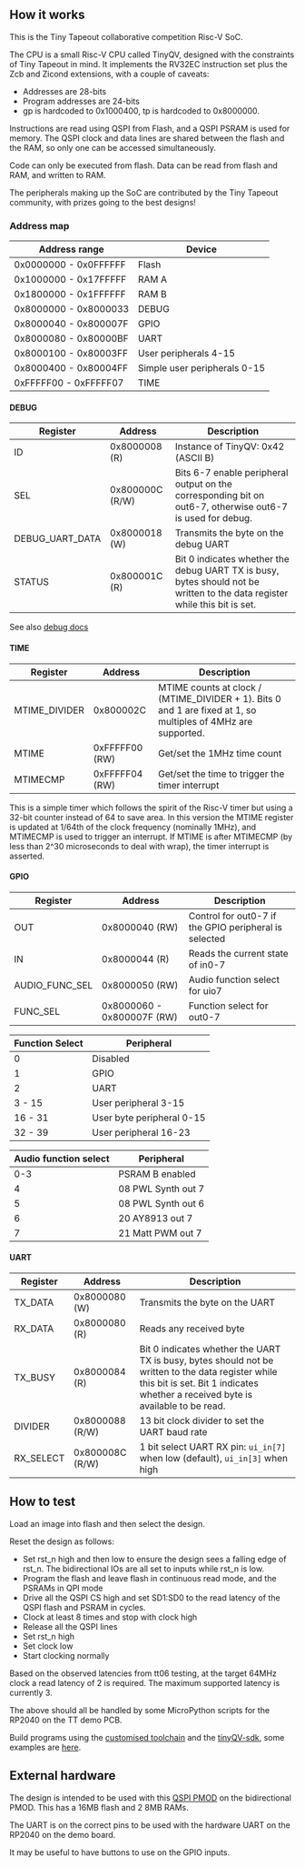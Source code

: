<!---

This file is used to generate your project datasheet. Please fill in the information below and delete any unused
sections.

You can also include images in this folder and reference them in the markdown. Each image must be less than
512 kb in size, and the combined size of all images must be less than 1 MB.
-->

## How it works

This is the Tiny Tapeout collaborative competition Risc-V SoC.

The CPU is a small Risc-V CPU called TinyQV, designed with the constraints of Tiny Tapeout in mind.  It implements the RV32EC instruction set plus the Zcb and Zicond extensions, with a couple of caveats:

* Addresses are 28-bits
* Program addresses are 24-bits
* gp is hardcoded to 0x1000400, tp is hardcoded to 0x8000000.

Instructions are read using QSPI from Flash, and a QSPI PSRAM is used for memory.  The QSPI clock and data lines are shared between the flash and the RAM, so only one can be accessed simultaneously.

Code can only be executed from flash.  Data can be read from flash and RAM, and written to RAM.

The peripherals making up the SoC are contributed by the Tiny Tapeout community, with prizes going to the best designs!

### Address map

| Address range | Device |
| ------------- | ------ |
| 0x0000000 - 0x0FFFFFF | Flash |
| 0x1000000 - 0x17FFFFF | RAM A |
| 0x1800000 - 0x1FFFFFF | RAM B |
| 0x8000000 - 0x8000033 | DEBUG  |
| 0x8000040 - 0x800007F | GPIO |
| 0x8000080 - 0x80000BF | UART  |
| 0x8000100 - 0x80003FF | User peripherals 4-15 |
| 0x8000400 - 0x80004FF | Simple user peripherals 0-15 |
| 0xFFFFF00 - 0xFFFFF07 | TIME |

#### DEBUG

| Register | Address | Description |
| -------- | ------- | ----------- |
| ID       | 0x8000008 (R) | Instance of TinyQV: 0x42 (ASCII B) |
| SEL      | 0x800000C (R/W) | Bits 6-7 enable peripheral output on the corresponding bit on out6-7, otherwise out6-7 is used for debug. |
| DEBUG_UART_DATA | 0x8000018 (W) | Transmits the byte on the debug UART |
| STATUS   | 0x800001C (R) | Bit 0 indicates whether the debug UART TX is busy, bytes should not be written to the data register while this bit is set. |

See also [debug docs](debug.md)

#### TIME

| Register | Address | Description |
| -------- | ------- | ----------- |
| MTIME_DIVIDER | 0x800002C | MTIME counts at clock / (MTIME_DIVIDER + 1).  Bits 0 and 1 are fixed at 1, so multiples of 4MHz are supported. |
| MTIME    | 0xFFFFF00 (RW) | Get/set the 1MHz time count |
| MTIMECMP | 0xFFFFF04 (RW) | Get/set the time to trigger the timer interrupt |

This is a simple timer which follows the spirit of the Risc-V timer but using a 32-bit counter instead of 64 to save area.
In this version the MTIME register is updated at 1/64th of the clock frequency (nominally 1MHz), and MTIMECMP is used to trigger an interrupt.
If MTIME is after MTIMECMP (by less than 2^30 microseconds to deal with wrap), the timer interrupt is asserted.

#### GPIO

| Register | Address | Description |
| -------- | ------- | ----------- |
| OUT | 0x8000040 (RW) | Control for out0-7 if the GPIO peripheral is selected |
| IN  | 0x8000044 (R) | Reads the current state of in0-7 |
| AUDIO_FUNC_SEL | 0x8000050 (RW) | Audio function select for uio7 |
| FUNC_SEL | 0x8000060 - 0x800007F (RW) | Function select for out0-7 |

| Function Select | Peripheral |
| --------------- | ---------- |
| 0               | Disabled   |
| 1               | GPIO       |
| 2               | UART       |
| 3 - 15          | User peripheral 3-15 |
| 16 - 31         | User byte peripheral 0-15 |
| 32 - 39         | User peripheral 16-23 |

| Audio function select | Peripheral |
| --------------------- | ---------- |
| 0-3                   | PSRAM B enabled |
| 4                     | 08 PWL Synth out 7 |
| 5                     | 08 PWL Synth out 6 |
| 6                     | 20 AY8913 out 7 |
| 7                     | 21 Matt PWM out 7 |

#### UART

| Register | Address | Description |
| -------- | ------- | ----------- |
| TX_DATA | 0x8000080 (W) | Transmits the byte on the UART |
| RX_DATA | 0x8000080 (R) | Reads any received byte |
| TX_BUSY | 0x8000084 (R) | Bit 0 indicates whether the UART TX is busy, bytes should not be written to the data register while this bit is set. Bit 1 indicates whether a received byte is available to be read. |
| DIVIDER | 0x8000088 (R/W) | 13 bit clock divider to set the UART baud rate |
| RX_SELECT | 0x800008C (R/W) | 1 bit select UART RX pin: `ui_in[7]` when low (default), `ui_in[3]` when high |

## How to test

Load an image into flash and then select the design.

Reset the design as follows:

* Set rst_n high and then low to ensure the design sees a falling edge of rst_n.  The bidirectional IOs are all set to inputs while rst_n is low.
* Program the flash and leave flash in continuous read mode, and the PSRAMs in QPI mode
* Drive all the QSPI CS high and set SD1:SD0 to the read latency of the QSPI flash and PSRAM in cycles.
* Clock at least 8 times and stop with clock high
* Release all the QSPI lines
* Set rst_n high
* Set clock low
* Start clocking normally

Based on the observed latencies from tt06 testing, at the target 64MHz clock a read latency of 2 is required.  The maximum supported latency is currently 3.

The above should all be handled by some MicroPython scripts for the RP2040 on the TT demo PCB.

Build programs using the [customised toolchain](https://github.com/MichaelBell/riscv-gnu-toolchain) and the [tinyQV-sdk](https://github.com/MichaelBell/tinyQV-sdk), some examples are [here](https://github.com/MichaelBell/tinyQV-projects).

## External hardware

The design is intended to be used with this [QSPI PMOD](https://github.com/mole99/qspi-pmod) on the bidirectional PMOD.  This has a 16MB flash and 2 8MB RAMs.

The UART is on the correct pins to be used with the hardware UART on the RP2040 on the demo board.

It may be useful to have buttons to use on the GPIO inputs.


